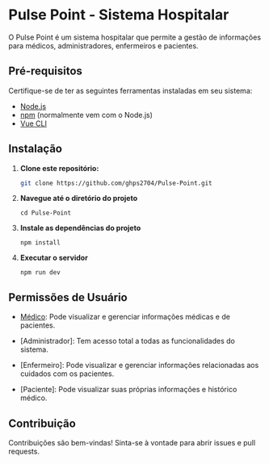 # Pulse Point - Sistema Hospitalar

O Pulse Point é um sistema hospitalar que permite a gestão de informações para médicos, administradores, enfermeiros e pacientes.

## Pré-requisitos

Certifique-se de ter as seguintes ferramentas instaladas em seu sistema:

- [Node.js](https://nodejs.org/)
- [npm](https://www.npmjs.com/) (normalmente vem com o Node.js)
- [Vue CLI](https://cli.vuejs.org/)

## Instalação

1. **Clone este repositório:**

   ```bash
   git clone https://github.com/ghps2704/Pulse-Point.git

2. **Navegue até o diretório do projeto**

      ``cd Pulse-Point``
   
3. **Instale as dependências do projeto**

      ``npm install``

4. **Executar o servidor**

      ``npm run dev``

## Permissões de Usuário
- [Médico]():
Pode visualizar e gerenciar informações médicas e de pacientes.

- [Administrador]:
Tem acesso total a todas as funcionalidades do sistema.

- [Enfermeiro]:
Pode visualizar e gerenciar informações relacionadas aos cuidados com os pacientes.

- [Paciente]:
Pode visualizar suas próprias informações e histórico médico.

## Contribuição
Contribuições são bem-vindas! Sinta-se à vontade para abrir issues e pull requests.
